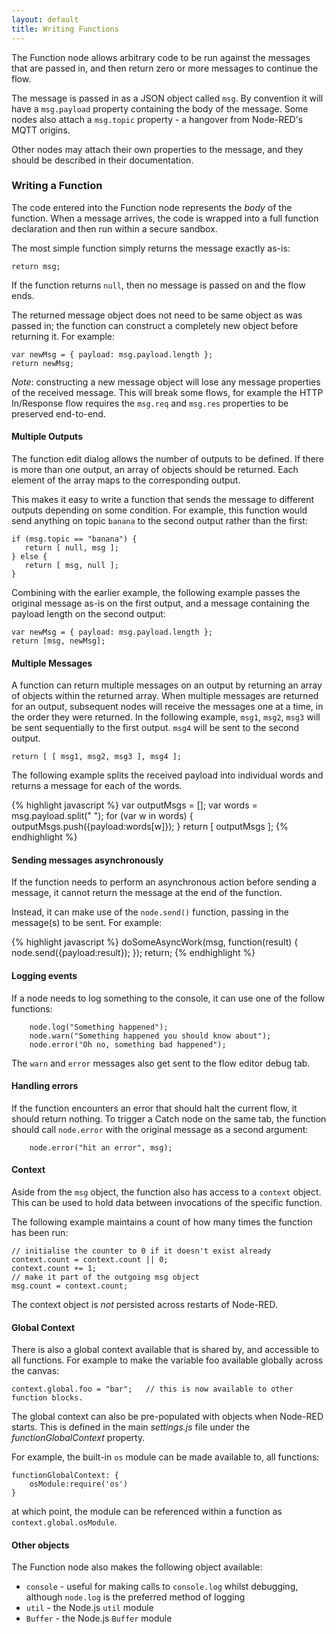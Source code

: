 ```yaml
---
layout: default
title: Writing Functions
---
```


The Function node allows arbitrary code to be run against the messages that are
passed in, and then return zero or more messages to continue the flow. 

The message is passed in as a JSON object called `msg`. By convention it will
have a `msg.payload` property containing the body of the message. Some nodes
also attach a `msg.topic` property - a hangover from Node-RED's MQTT origins.

Other nodes may attach their own properties to the message, and they should be
described in their documentation.

### Writing a Function

The code entered into the Function node represents the *body* of the function.
When a message arrives, the code is wrapped into a full function declaration and
then run within a secure sandbox.

The most simple function simply returns the message exactly as-is:

    return msg;


If the function returns `null`, then no message is passed on and the flow ends.

The returned message object does not need to be same object as was passed in;
the function can construct a completely new object before returning it. For
example:

    var newMsg = { payload: msg.payload.length };
    return newMsg;

<div class="doc-callout"><em>Note</em>: constructing a new message object will
lose any message properties of the received message. This will break some flows,
for example the HTTP In/Response flow requires the <code>msg.req</code> and
<code>msg.res</code> properties to be preserved end-to-end.</div>



#### Multiple Outputs ####

The function edit dialog allows the number of outputs to be defined. If there
is more than one output, an array of objects should be returned. Each element
of the array maps to the corresponding output.

This makes it easy to write a function that sends the message to different
outputs depending on some condition. For example, this function would send
anything on topic `banana` to the second output rather than the first:

    if (msg.topic == "banana") {
       return [ null, msg ];
    } else {
       return [ msg, null ];
    }

Combining with the earlier example, the following example passes the original
message as-is on the first output, and a message containing the payload length
on the second output:

    var newMsg = { payload: msg.payload.length };
    return [msg, newMsg];

#### Multiple Messages ####

A function can return multiple messages on an output by returning an array of
objects within the returned array. When multiple messages are returned for an
output, subsequent nodes will receive the messages one at a time, in the order
they were returned. In the following example, `msg1`, `msg2`, `msg3` will be
sent sequentially to the first output. `msg4` will be sent to the second output.

    return [ [ msg1, msg2, msg3 ], msg4 ];

    
The following example splits the received payload into individual words and
returns a message for each of the words.

{% highlight javascript %}
    var outputMsgs = [];
    var words = msg.payload.split(" ");
    for (var w in words) {
        outputMsgs.push({payload:words[w]});
    }
    return [ outputMsgs ];
{% endhighlight %}

#### Sending messages asynchronously

If the function needs to perform an asynchronous action before sending a message,
it cannot return the message at the end of the function.

Instead, it can make use of the `node.send()` function, passing in the message(s)
to be sent. For example:

{% highlight javascript %}
    doSomeAsyncWork(msg, function(result) {
        node.send({payload:result});
    });
    return;
{% endhighlight %}


#### Logging events

If a node needs to log something to the console, it can use one of the follow functions:

        node.log("Something happened");
        node.warn("Something happened you should know about");
        node.error("Oh no, something bad happened");

The `warn` and `error` messages also get sent to the flow editor debug tab.

#### Handling errors

If the function encounters an error that should halt the current flow, it should
return nothing. To trigger a Catch node on the same tab, the function should call
`node.error` with the original message as a second argument:

        node.error("hit an error", msg);

#### Context ####

Aside from the `msg` object, the function also has access to a `context` object.
This can be used to hold data between invocations of the specific function.

The following example maintains a count of how many times the function has been
run:

    // initialise the counter to 0 if it doesn't exist already
    context.count = context.count || 0;    
    context.count += 1;
    // make it part of the outgoing msg object
    msg.count = context.count;

The context object is *not* persisted across restarts of Node-RED.

#### Global Context ####

There is also a global context available that is shared by, and accessible to
all functions. For example to make the variable foo available globally across the canvas:

    context.global.foo = "bar";   // this is now available to other function blocks.

The global context can also be pre-populated with objects when Node-RED starts. This
is defined in the main *settings.js* file under the *functionGlobalContext*
property.

For example, the built-in `os` module can be made available to, all functions:

    functionGlobalContext: {
        osModule:require('os')
    }

at which point, the module can be referenced within a function as 
`context.global.osModule`.

#### Other objects ####

The Function node also makes the following object available:

* `console` - useful for making calls to `console.log` whilst debugging, although
  `node.log` is the preferred method of logging
* `util` - the Node.js `util` module
* `Buffer` - the Node.js `Buffer` module


